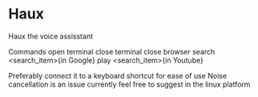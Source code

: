 # Haux
Haux the voice assisstant

Commands
open terminal
close terminal
close browser
search <search_item>{in Google}
play <search_item>{in Youtube}

Preferably connect it to a keyboard shortcut for ease of use
Noise cancellation is an issue currently feel free to suggest in the linux platform
